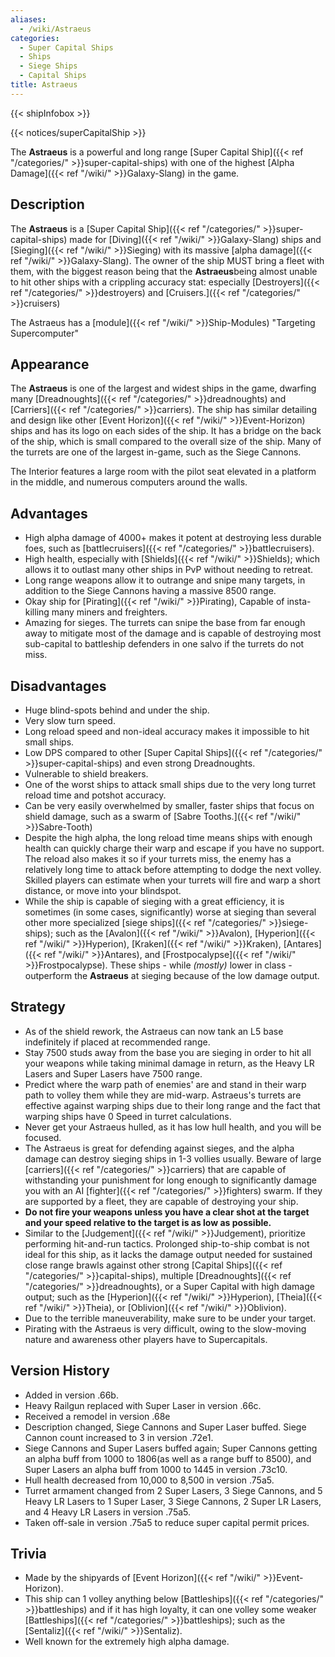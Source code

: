 ```yaml
---
aliases:
  - /wiki/Astraeus
categories:
  - Super Capital Ships
  - Ships
  - Siege Ships
  - Capital Ships
title: Astraeus
---
```


{{< shipInfobox >}}

{{< notices/superCapitalShip >}}

The **Astraeus** is a powerful and long range [Super Capital Ship]({{< ref "/categories/" >}}super-capital-ships) with one of the highest [Alpha Damage]({{< ref "/wiki/" >}}Galaxy-Slang) in the game.

## Description

The **Astraeus** is a [Super Capital Ship]({{< ref "/categories/" >}}super-capital-ships) made for [Diving]({{< ref "/wiki/" >}}Galaxy-Slang) ships and [Sieging]({{< ref "/wiki/" >}}Sieging) with its massive [alpha damage]({{< ref "/wiki/" >}}Galaxy-Slang). The owner of the ship MUST bring a fleet with them, with the biggest reason being that the **Astraeus**being almost unable to hit other ships with a crippling accuracy stat: especially [Destroyers]({{< ref "/categories/" >}}destroyers) and [Cruisers.]({{< ref "/categories/" >}}cruisers)

The Astraeus has a [module]({{< ref "/wiki/" >}}Ship-Modules) "Targeting Supercomputer"

## Appearance

The **Astraeus** is one of the largest and widest ships in the game, dwarfing many [Dreadnoughts]({{< ref "/categories/" >}}dreadnoughts) and [Carriers]({{< ref "/categories/" >}}carriers). The ship has similar detailing and design like other [Event Horizon]({{< ref "/wiki/" >}}Event-Horizon) ships and has its logo on each sides of the ship. It has a bridge on the back of the ship, which is small compared to the overall size of the ship. Many of the turrets are one of the largest in-game, such as the Siege Cannons.

The Interior features a large room with the pilot seat elevated in a platform in the middle, and numerous computers around the walls.

## Advantages

- High alpha damage of 4000+ makes it potent at destroying less durable foes, such as [battlecruisers]({{< ref "/categories/" >}}battlecruisers).
- High health, especially with [Shields]({{< ref "/wiki/" >}}Shields); which allows it to outlast many other ships in PvP without needing to retreat.
- Long range weapons allow it to outrange and snipe many targets, in addition to the Siege Cannons having a massive 8500 range.
- Okay ship for [Pirating]({{< ref "/wiki/" >}}Pirating), Capable of insta-killing many miners and freighters.
- Amazing for sieges. The turrets can snipe the base from far enough away to mitigate most of the damage and is capable of destroying most sub-capital to battleship defenders in one salvo if the turrets do not miss.

## Disadvantages

- Huge blind-spots behind and under the ship.
- Very slow turn speed.
- Long reload speed and non-ideal accuracy makes it impossible to hit small ships.
- Low DPS compared to other [Super Capital Ships]({{< ref "/categories/" >}}super-capital-ships) and even strong Dreadnoughts.
- Vulnerable to shield breakers.
- One of the worst ships to attack small ships due to the very long turret reload time and potshot accuracy.
- Can be very easily overwhelmed by smaller, faster ships that focus on shield damage, such as a swarm of [Sabre Tooths.]({{< ref "/wiki/" >}}Sabre-Tooth)
- Despite the high alpha, the long reload time means ships with enough health can quickly charge their warp and escape if you have no support. The reload also makes it so if your turrets miss, the enemy has a relatively long time to attack before attempting to dodge the next volley. Skilled players can estimate when your turrets will fire and warp a short distance, or move into your blindspot.
- While the ship is capable of sieging with a great efficiency, it is sometimes (in some cases, significantly) worse at sieging than several other more specialized [siege ships]({{< ref "/categories/" >}}siege-ships); such as the [Avalon]({{< ref "/wiki/" >}}Avalon), [Hyperion]({{< ref "/wiki/" >}}Hyperion), [Kraken]({{< ref "/wiki/" >}}Kraken), [Antares]({{< ref "/wiki/" >}}Antares), and [Frostpocalypse]({{< ref "/wiki/" >}}Frostpocalypse). These ships - while _(mostly)_ lower in class - outperform the **Astraeus** at sieging because of the low damage output.

## Strategy

- As of the shield rework, the Astraeus can now tank an L5 base indefinitely if placed at recommended range.
- Stay 7500 studs away from the base you are sieging in order to hit all your weapons while taking minimal damage in return, as the Heavy LR Lasers and Super Lasers have 7500 range.
- Predict where the warp path of enemies' are and stand in their warp path to volley them while they are mid-warp. Astraeus's turrets are effective against warping ships due to their long range and the fact that warping ships have 0 Speed in turret calculations.
- Never get your Astraeus hulled, as it has low hull health, and you will be focused.
- The Astraeus is great for defending against sieges, and the alpha damage can destroy sieging ships in 1-3 vollies usually. Beware of large [carriers]({{< ref "/categories/" >}}carriers) that are capable of withstanding your punishment for long enough to significantly damage you with an AI [fighter]({{< ref "/categories/" >}}fighters) swarm. If they are supported by a fleet, they are capable of destroying your ship.
- **Do not fire your weapons unless you have a clear shot at the target and your speed relative to the target is as low as possible.**
- Similar to the [Judgement]({{< ref "/wiki/" >}}Judgement), prioritize performing hit-and-run tactics. Prolonged ship-to-ship combat is not ideal for this ship, as it lacks the damage output needed for sustained close range brawls against other strong [Capital Ships]({{< ref "/categories/" >}}capital-ships), multiple [Dreadnoughts]({{< ref "/categories/" >}}dreadnoughts), or a Super Capital with high damage output; such as the [Hyperion]({{< ref "/wiki/" >}}Hyperion), [Theia]({{< ref "/wiki/" >}}Theia), or [Oblivion]({{< ref "/wiki/" >}}Oblivion).
- Due to the terrible maneuverability, make sure to be under your target.
- Pirating with the Astraeus is very difficult, owing to the slow-moving nature and awareness other players have to Supercapitals.

## Version History

- Added in version .66b.
- Heavy Railgun replaced with Super Laser in version .66c.
- Received a remodel in version .68e
- Description changed, Siege Cannons and Super Laser buffed. Siege Cannon count increased to 3 in version .72e1.
- Siege Cannons and Super Lasers buffed again; Super Cannons getting an alpha buff from 1000 to 1806(as well as a range buff to 8500), and Super Lasers an alpha buff from 1000 to 1445 in version .73c10.
- Hull health decreased from 10,000 to 8,500 in version .75a5.
- Turret armament changed from 2 Super Lasers, 3 Siege Cannons, and 5 Heavy LR Lasers to 1 Super Laser, 3 Siege Cannons, 2 Super LR Lasers, and 4 Heavy LR Lasers in version .75a5.
- Taken off-sale in version .75a5 to reduce super capital permit prices.

## Trivia

- Made by the shipyards of [Event Horizon]({{< ref "/wiki/" >}}Event-Horizon).
- This ship can 1 volley anything below [Battleships]({{< ref "/categories/" >}}battleships) and if it has high loyalty, it can one volley some weaker [Battleships]({{< ref "/categories/" >}}battleships); such as the [Sentaliz]({{< ref "/wiki/" >}}Sentaliz).
- Well known for the extremely high alpha damage.
